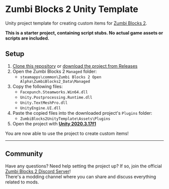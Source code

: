 # Zumbi Blocks 2 Unity Template

Unity project template for creating custom items for [Zumbi Blocks 2](https://store.steampowered.com/app/1941780/Zumbi_Blocks_2_Open_Alpha/).

**This is a starter project, containing script stubs. No actual game assets or scripts are included.**

## Setup

1. [Clone this repository](https://docs.github.com/en/repositories/creating-and-managing-repositories/cloning-a-repository) or [download the project from Releases](https://github.com/nyawoi/ZumbiBlocks2UnityTemplate/releases/latest/)
2. Open the Zumbi Blocks 2 `Managed` folder:
	- `steamapps\common\Zumbi Blocks 2 Open Alpha\ZumbiBlocks2_Data\Managed`
3. Copy the following files:
	- `Facepunch.Steamworks.Win64.dll`
	- `Unity.Postprocessing.Runtime.dll`
	- `Unity.TextMeshPro.dll`
	- `UnityEngine.UI.dll`
4. Paste the copied files into the downloaded project's `Plugins` folder:
	- `ZumbiBlocks2UnityTemplate\Assets\Plugins`
5. Open the project with **[Unity 2020.3.17f1](https://unity.com/releases/editor/whats-new/2020.3.17)**

You are now able to use the project to create custom items!

---

## Community

Have any questions? Need help setting the project up? If so, join the official [Zumbi Blocks 2 Discord Server](https://discord.gg/eCWaHR9)!  
There's a modding channel where you can share and discuss everything related to mods.
